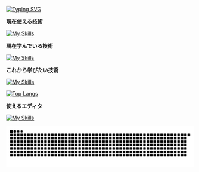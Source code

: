 <a href="https://git.io/typing-svg"><img src="https://readme-typing-svg.demolab.com?font=Fira+Code&pause=1000&random=false&width=435&lines=Hello+everyone;My+name+is+Charlie;Nice+to+meet+you%EF%BC%81%EF%BC%81" alt="Typing SVG" /></a>

**現在使える技術**

  <a>[![My Skills](https://skillicons.dev/icons?i=html,css,js,java,python,php,laravel,tailwind,spring,mysql,postgres)](https://skillicons.dev)</a>

**現在学んでいる技術**

  <a>[![My Skills](https://skillicons.dev/icons?i=ts,express,nodejs,react,nextjs,prisma,aws,ruby,rails,figma)](https://skillicons.dev)</a>

**これから学びたい技術**

  <a>[![My Skills](https://skillicons.dev/icons?i=go)](https://skillicons.dev)</a>

  <a>[![Top Langs](https://github-readme-stats.vercel.app/api/top-langs/?username=Charlie2222223&layout=donut)](https://github.com/Charlie2222223/github-readme-stats)</a>    

**使えるエディタ**

  <a>[![My Skills](https://skillicons.dev/icons?i=vscode,atom,idea,eclipse)](https://skillicons.dev)</a>
  
<p align = "center">
	<img src = "https://github.com/7oSkaaa/7oSkaaa/blob/output/github-contribution-grid-snake.svg?" alt = "Snake Game"/>
</p>
